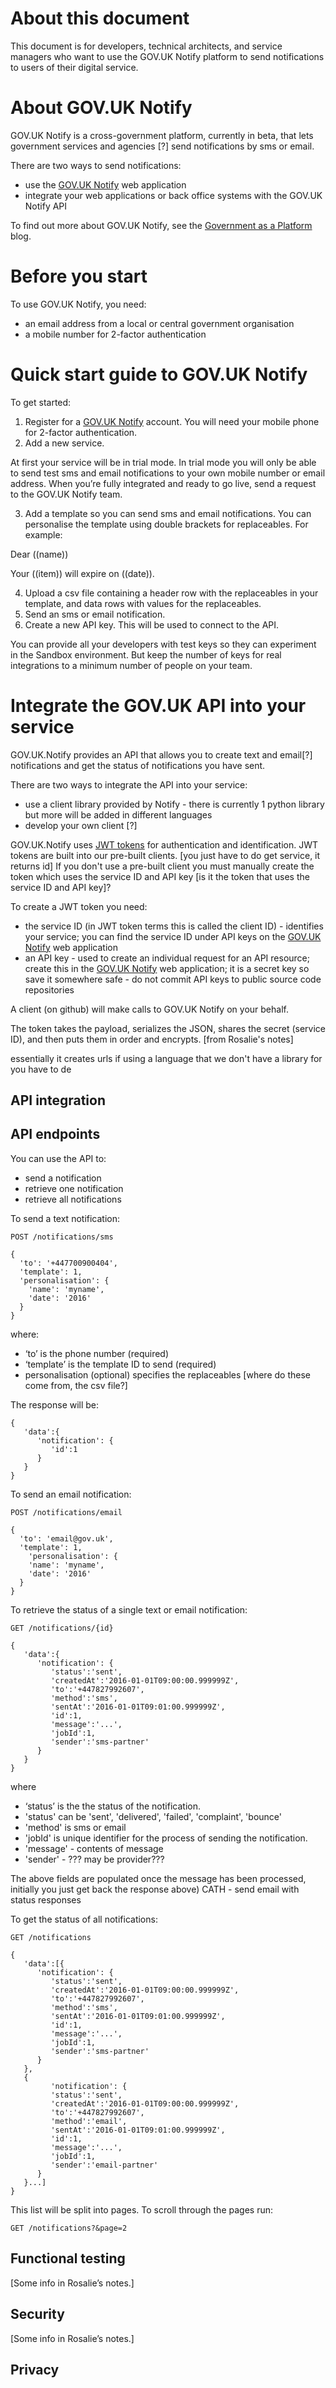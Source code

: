 About this document
==========================
This document is for developers, technical architects, and service managers who want to use the GOV.UK Notify platform to send notifications to users of their digital service.

About GOV.UK Notify
====================
GOV.UK Notify is a cross-government platform, currently in beta, that lets government services and agencies [?] send notifications by sms or email.

There are two ways to send notifications:

* use the [GOV.UK Notify](https://www.notifications.service.gov.uk/) web application
* integrate your web applications or back office systems with the GOV.UK Notify API

To find out more about GOV.UK Notify, see the [Government as a Platform](https://governmentasaplatform.blog.gov.uk/) blog.

Before you start
==================

To use GOV.UK Notify, you need:

* an email address from a local or central government organisation
* a mobile number for 2-factor authentication


Quick start guide to GOV.UK Notify
===================================

To get started:

1. Register for a [GOV.UK Notify](https://www.notifications.service.gov.uk/) account. You will need your mobile phone for 2-factor authentication.
2. Add a new service.

  At first your service will be in trial mode. In trial mode you will only be able to send test sms and email notifications to your own mobile number or email address. When you’re fully integrated and ready to go live, send a request to the GOV.UK Notify team.

3. Add a template so you can send sms and email notifications. You can personalise the template using double brackets for replaceables. For example:

  Dear ((name))

  Your ((item)) will expire on ((date)).

4. Upload a csv file containing a header row with the replaceables in your template, and data rows with values for the replaceables.
5. Send an sms or email notification.
6. Create a new API key. This will be used to connect to the API.

  You can provide all your developers with test keys so they can experiment in the Sandbox environment. But keep the number of keys for real integrations to a minimum number of people on your team.


Integrate the GOV.UK API into your service
============================================

GOV.UK.Notify provides an API that allows you to create text and email[?] notifications and get the status of notifications you have sent.

There are two ways to integrate the API into your service:
* use a client library provided by Notify - there is currently 1 python library but more will be added in different languages
* develop your own client [?]

GOV.UK.Notify uses [JWT tokens](https://jwt.io/) for authentication and identification. JWT tokens are built into our pre-built clients. [you just have to do get service, it returns id]
If you don't use a pre-built client you must manually create the token which uses the service ID and API key [is it the token that uses the service ID and API key]?

To create a JWT token you need:
* the service ID (in JWT token terms this is called the client ID) - identifies your service; you can find the service ID under API keys on the [GOV.UK Notify](https://www.notifications.service.gov.uk/) web application 
* an API key - used to create an individual request for an API resource;  create this in the [GOV.UK Notify](https://www.notifications.service.gov.uk/) web application; it is a secret key so save it somewhere safe - do not commit API keys to public source code repositories

A client (on github) will make calls to GOV.UK Notify on your behalf.

The token takes the payload, serializes the JSON, shares the secret (service ID), and then puts them in order and encrypts. [from Rosalie's notes]



essentially it creates urls
 if using a language that we don't have a library for you have to de


API integration
------------------


API endpoints
----------------

You can use the API to:
* send a notification
* retrieve one notification
* retrieve all notifications

To send a text notification:
```
POST /notifications/sms
```

```
{
  'to': '+447700900404',
  'template': 1, 
  'personalisation': {
    'name': 'myname',
    'date': '2016'
  }
}
```
where:
* ‘to’ is the phone number (required)
* ‘template’ is the template ID to send (required)
* personalisation (optional) specifies the replaceables [where do these come from, the csv file?]


The response will be:
```
{
   'data':{
      'notification': {
         'id':1
      }
   }
}
```

To send an email notification:
```
POST /notifications/email
```

```
{
  'to': 'email@gov.uk',
  'template': 1,
    'personalisation': {
    'name': 'myname',
    'date': '2016'
  }
}
```

To retrieve the status of a single text or email notification:
```
GET /notifications/{id}
```

```
{
   'data':{
      'notification': {
         'status':'sent',
         'createdAt':'2016-01-01T09:00:00.999999Z',
         'to':'+447827992607',
         'method':'sms',
         'sentAt':'2016-01-01T09:01:00.999999Z',
         'id':1,
         'message':'...',
         'jobId':1,
         'sender':'sms-partner'
      }
   }
}
```
where 
* ‘status’ is the the status of the notification.
* 'status' can be 'sent', 'delivered',  'failed', 'complaint', 'bounce'
* 'method' is sms or email
* 'jobId' is unique identifier for the process of sending the notification.
* 'message' - contents of message
* 'sender' - ??? may be provider???

The above fields are populated once the message has been processed, initially you just get back the response above)
CATH - send email with status responses

To get the status of all notifications: 
```
GET /notifications
```

```
{
   'data':[{
      'notification': {
         'status':'sent',
         'createdAt':'2016-01-01T09:00:00.999999Z',
         'to':'+447827992607',
         'method':'sms',
         'sentAt':'2016-01-01T09:01:00.999999Z',
         'id':1,
         'message':'...',
         'jobId':1,
         'sender':'sms-partner'
      }
   },
   {
         'notification': {
         'status':'sent',
         'createdAt':'2016-01-01T09:00:00.999999Z',
         'to':'+447827992607',
         'method':'email',
         'sentAt':'2016-01-01T09:01:00.999999Z',
         'id':1,
         'message':'...',
         'jobId':1,
         'sender':'email-partner'
      }
   }...]
}
```
This list will be split into pages. To scroll through the pages run:

```
GET /notifications?&page=2
```





Functional testing
---------------------
[Some info in Rosalie’s notes.]


Security
----------
[Some info in Rosalie’s notes.]

Privacy
--------









